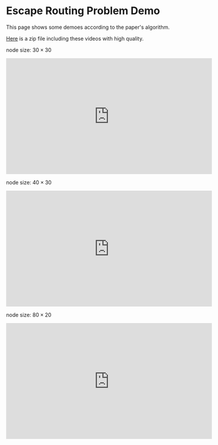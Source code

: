 # Escape Routing Problem Demo

This page shows some demoes according to the paper's algorithm.

<a href="/video/demo.zip">Here</a> is a zip file including these videos with high quality.

node size: $30\times 30$

<iframe width="560" height="315" src="https://www.youtube.com/embed/FH_IYaakolQ" frameborder="0" allowfullscreen></iframe>

node size: $40\times 30$ 

<iframe width="560" height="315" src="https://www.youtube.com/embed/0OM_IgcLpr4" frameborder="0" allowfullscreen></iframe>

node size: $80\times 20$ 

<iframe width="560" height="315" src="https://www.youtube.com/embed/QMYImtpW0z4" frameborder="0" allowfullscreen></iframe>
<!--## 测试avi<video width="560" height="315" src="/video/30x30.avi" controls="controls">您的浏览器不支持 video 标签。</video><video width="560" height="315" src="/video/40x30.avi" controls="controls">您的浏览器不支持 video 标签。</video><video width="560" height="315" src="/video/80x20.avi" controls="controls">您的浏览器不支持 video 标签。</video>## 测试MP4<video width="560" height="315" src="/video/30x30.mp4" controls="controls">您的浏览器不支持 video 标签。</video><video width="560" height="315" src="/video/40x30.mp4" controls="controls">您的浏览器不支持 video 标签。</video><video width="560" height="315" src="/video/80x20.mp4" controls="controls">您的浏览器不支持 video 标签。</video>## 测试MOV<video width="560" height="315" src="/video/30x30.mov" controls="controls">您的浏览器不支持 video 标签。</video><video width="560" height="315" src="/video/40x30.mov" controls="controls">您的浏览器不支持 video 标签。</video><video width="560" height="315" src="/video/80x20.mov" controls="controls">您的浏览器不支持 video 标签。</video>## 测试webm<video width="560" height="315" src="/video/30x30.webm" controls="controls">您的浏览器不支持 video 标签。</video><video width="560" height="315" src="/video/40x30.webm" controls="controls">您的浏览器不支持 video 标签。</video><video width="560" height="315" src="/video/80x20.webm" controls="controls">您的浏览器不支持 video 标签。</video>## 测试flv<video width="560" height="315" src="/video/30x30.flv" controls="controls">您的浏览器不支持 video 标签。</video><video width="560" height="315" src="/video/40x30.flv" controls="controls">您的浏览器不支持 video 标签。</video><video width="560" height="315" src="/video/80x20.flv" controls="controls">您的浏览器不支持 video 标签。</video>-->